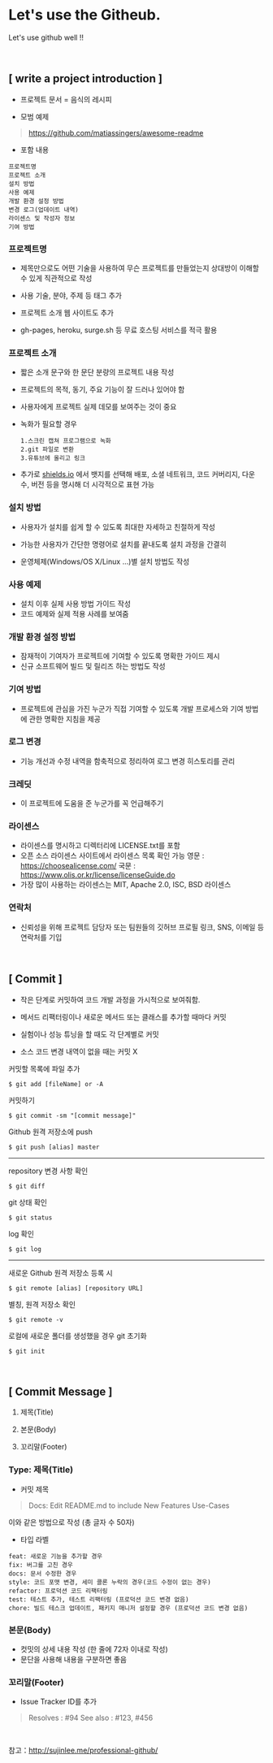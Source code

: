 # Let's use the Githeub.

Let's use github well !!

<br/>


## [ write a project introduction ]
- 프로젝트 문서 = 음식의 레시피

- 모범 예제

> https://github.com/matiassingers/awesome-readme

- 포함 내용

```
프로젝트명
프로젝트 소개
설치 방법
사용 예제
개발 환경 설정 방법
변경 로그(업데이트 내역)
라이센스 및 작성자 정보
기여 방법
```

### 프로젝트명

- 제목만으로도 어떤 기술을 사용하여 무슨 프로젝트를 만들었는지 상대방이 이해할 수 있게 직관적으로 작성

- 사용 기술, 분야, 주제 등 태그 추가

- 프로젝트 소개 웹 사이트도 추가

- gh-pages, heroku, surge.sh 등 무료 호스팅 서비스를 적극 활용

### 프로젝트 소개

- 짧은 소개 문구와 한 문단 분량의 프로젝트 내용 작성
- 프로젝트의 목적, 동기, 주요 기능이 잘 드러나 있어야 함
- 사용자에게 프로젝트 실제 데모를 보여주는 것이 중요
- 녹화가 필요할 경우
  ```
  1.스크린 캡쳐 프로그램으로 녹화
  2.git 파일로 변환
  3.유튜브에 올리고 링크
  ```

- 추가로 [shields.io](https://shields.io/) 에서 뱃지를 선택해 배포, 소셜 네트워크, 코드 커버리지, 다운 수, 버전 등을 명시해 더 시각적으로 표현 가능
### 설치 방법

- 사용자가 설치를 쉽게 할 수 있도록 최대한 자세하고 친절하게 작성

- 가능한 사용자가 간단한 명령어로 설치를 끝내도록 설치 과정을 간결히

- 운영체제(Windows/OS X/Linux ...)별 설치 방법도 작성

### 사용 예제

- 설치 이후 실제 사용 방법 가이드 작성
- 코드 예제와 실제 적용 사례를 보여줌

### 개발 환경 설정 방법

- 잠재적이 기여자가 프로젝트에 기여할 수 있도록 명확한 가이드 제시
- 신규 소프트웨어 빌드 및 릴리즈 하는 방법도 작성

### 기여 방법

- 프로젝트에 관심을 가진 누군가 직접 기여할 수 있도록 개발 프로세스와 기여 방법에 관한 명확한 지침을 제공

### 로그 변경

- 기능 개선과 수정 내역을 함축적으로 정리하여 로그 변경 히스토리를 관리

### 크레딧

- 이 프로젝트에 도움을 준 누군가를 꼭 언급해주기

### 라이센스

- 라이센스를 명시하고 디렉터리에 LICENSE.txt를 포함
- 오픈 소스 라이센스 사이트에서 라이센스 목록 확인 가능
  영문 : <https://choosealicense.com/>
  국문 : <https://www.olis.or.kr/license/licenseGuide.do>
- 가장 많이 사용하는 라이센스는 MIT, Apache 2.0, ISC, BSD 라이센스

### 연락처

- 신뢰성을 위해 프로젝트 담당자 또는 팀원들의 깃허브 프로필 링크, SNS, 이메일 등 연락처를 기입

<br/>


## [ Commit ]

- 작은 단계로 커밋하여 코드 개발 과정을 가시적으로 보여줘함.

- 메서드 리팩터링이나 새로운 메서드 또는 클래스를 추가할 때마다 커밋

- 실험이나 성능 튜닝을 할 때도 각 단계별로 커밋

- 소스 코드 변경 내역이 없을 때는 커밋 X


커밋할 목록에 파일 추가

```
$ git add [fileName] or -A
```

커밋하기

```
$ git commit -sm "[commit message]"
```

Github 원격 저장소에 push

```
$ git push [alias] master
```
-----

repository 변경 사항 확인

```
$ git diff
```

git 상태 확인

```
$ git status
```

log 확인

```
$ git log
```

--------------

새로운 Github 원격 저장소 등록 시

```
$ git remote [alias] [repository URL]
```

별칭, 원격 저장소 확인

```
$ git remote -v
```

로컬에 새로운 폴더를 생성했을 경우 git 초기화

```
$ git init
```

<br/>

## [ Commit Message ]

1. 제목(Title)

2. 본문(Body)

3. 꼬리말(Footer)

### Type: 제목(Title)
- 커밋 제목

> Docs: Edit README.md to include New Features Use-Cases

이와 같은 방법으로 작성 (총 글자 수 50자)

- 타입 라벨 

```
feat: 새로운 기능을 추가할 경우
fix: 버그를 고친 경우
docs: 문서 수정한 경우
style: 코드 포맷 변경, 세미 콜론 누락의 경우(코드 수정이 없는 경우)
refactor: 프로덕션 코드 리팩터링
test: 테스트 추가, 테스트 리팩터링 (프로덕션 코드 변경 없음)
chore: 빌드 테스크 업데이트, 패키지 매니저 설정할 경우 (프로덕션 코드 변경 없음)
```

### 본문(Body)

- 컷밋의 상세 내용 작성 (한 줄에 72자 이내로 작성)
- 문단을 사용해 내용을 구분하면 좋음

### 꼬리말(Footer)

- Issue Tracker ID를 추가

> Resolves : #94
See also : #123, #456

<br/>

참고：<http://sujinlee.me/professional-github/>
